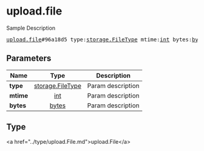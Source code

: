 # upload.file

Sample Description

<pre>
<a href="../constructor/upload.file.md">upload.file</a>#96a18d5 type:<a href="../type/storage.FileType.md">storage.FileType</a> mtime:<a href="../type/int.md">int</a> bytes:<a href="../type/bytes.md">bytes</a> = <a href="../type/upload.File.md">upload.File</a>;
</pre>

## Parameters

| Name | Type | Description |
|------|:----:|-------------|
| **type** | <a href="../type/storage.FileType.md">storage.FileType</a> | Param description |
| **mtime** | <a href="../type/int.md">int</a> | Param description |
| **bytes** | <a href="../type/bytes.md">bytes</a> | Param description |

## Type

&lt;a href=&#34;../type/upload.File.md&#34;&gt;upload.File&lt;/a&gt;
